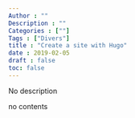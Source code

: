 ```yaml
---
Author : ""
Description : ""
Categories : [""]
Tags : ["Divers"]
title : "Create a site with Hugo"
date : 2019-02-05
draft : false
toc: false
---
```


No description

 <!--more-->
no contents